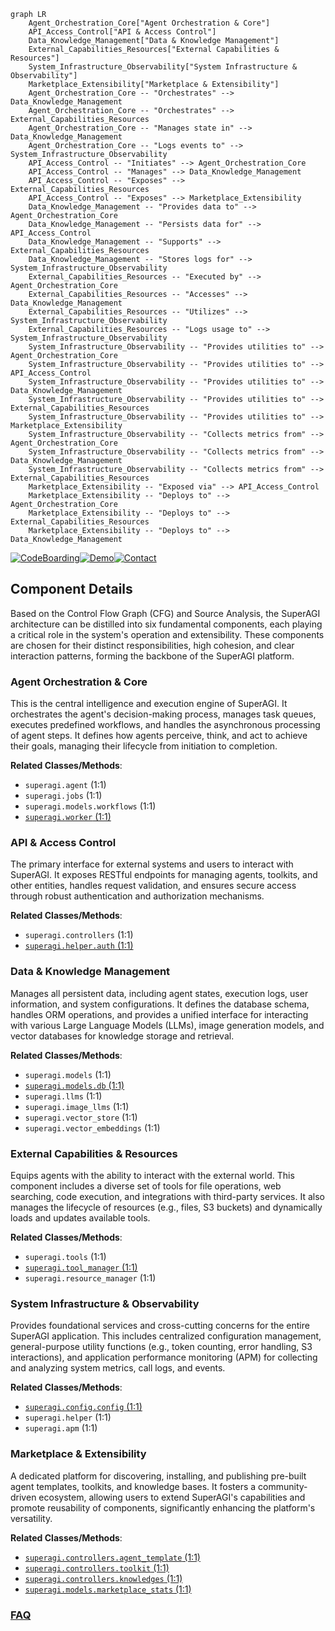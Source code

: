 ```mermaid
graph LR
    Agent_Orchestration_Core["Agent Orchestration & Core"]
    API_Access_Control["API & Access Control"]
    Data_Knowledge_Management["Data & Knowledge Management"]
    External_Capabilities_Resources["External Capabilities & Resources"]
    System_Infrastructure_Observability["System Infrastructure & Observability"]
    Marketplace_Extensibility["Marketplace & Extensibility"]
    Agent_Orchestration_Core -- "Orchestrates" --> Data_Knowledge_Management
    Agent_Orchestration_Core -- "Orchestrates" --> External_Capabilities_Resources
    Agent_Orchestration_Core -- "Manages state in" --> Data_Knowledge_Management
    Agent_Orchestration_Core -- "Logs events to" --> System_Infrastructure_Observability
    API_Access_Control -- "Initiates" --> Agent_Orchestration_Core
    API_Access_Control -- "Manages" --> Data_Knowledge_Management
    API_Access_Control -- "Exposes" --> External_Capabilities_Resources
    API_Access_Control -- "Exposes" --> Marketplace_Extensibility
    Data_Knowledge_Management -- "Provides data to" --> Agent_Orchestration_Core
    Data_Knowledge_Management -- "Persists data for" --> API_Access_Control
    Data_Knowledge_Management -- "Supports" --> External_Capabilities_Resources
    Data_Knowledge_Management -- "Stores logs for" --> System_Infrastructure_Observability
    External_Capabilities_Resources -- "Executed by" --> Agent_Orchestration_Core
    External_Capabilities_Resources -- "Accesses" --> Data_Knowledge_Management
    External_Capabilities_Resources -- "Utilizes" --> System_Infrastructure_Observability
    External_Capabilities_Resources -- "Logs usage to" --> System_Infrastructure_Observability
    System_Infrastructure_Observability -- "Provides utilities to" --> Agent_Orchestration_Core
    System_Infrastructure_Observability -- "Provides utilities to" --> API_Access_Control
    System_Infrastructure_Observability -- "Provides utilities to" --> Data_Knowledge_Management
    System_Infrastructure_Observability -- "Provides utilities to" --> External_Capabilities_Resources
    System_Infrastructure_Observability -- "Provides utilities to" --> Marketplace_Extensibility
    System_Infrastructure_Observability -- "Collects metrics from" --> Agent_Orchestration_Core
    System_Infrastructure_Observability -- "Collects metrics from" --> Data_Knowledge_Management
    System_Infrastructure_Observability -- "Collects metrics from" --> External_Capabilities_Resources
    Marketplace_Extensibility -- "Exposed via" --> API_Access_Control
    Marketplace_Extensibility -- "Deploys to" --> Agent_Orchestration_Core
    Marketplace_Extensibility -- "Deploys to" --> External_Capabilities_Resources
    Marketplace_Extensibility -- "Deploys to" --> Data_Knowledge_Management
```
[![CodeBoarding](https://img.shields.io/badge/Generated%20by-CodeBoarding-9cf?style=flat-square)](https://github.com/CodeBoarding/CodeBoarding)[![Demo](https://img.shields.io/badge/Try%20our-Demo-blue?style=flat-square)](https://www.codeboarding.org/demo)[![Contact](https://img.shields.io/badge/Contact%20us%20-%20contact@codeboarding.org-lightgrey?style=flat-square)](mailto:contact@codeboarding.org)

## Component Details

Based on the Control Flow Graph (CFG) and Source Analysis, the SuperAGI architecture can be distilled into six fundamental components, each playing a critical role in the system's operation and extensibility. These components are chosen for their distinct responsibilities, high cohesion, and clear interaction patterns, forming the backbone of the SuperAGI platform.

### Agent Orchestration & Core
This is the central intelligence and execution engine of SuperAGI. It orchestrates the agent's decision-making process, manages task queues, executes predefined workflows, and handles the asynchronous processing of agent steps. It defines how agents perceive, think, and act to achieve their goals, managing their lifecycle from initiation to completion.


**Related Classes/Methods**:

- `superagi.agent` (1:1)
- `superagi.jobs` (1:1)
- `superagi.models.workflows` (1:1)
- <a href="https://github.com/TransformerOptimus/SuperAGI/blob/master/superagi/worker.py#L1-L1" target="_blank" rel="noopener noreferrer">`superagi.worker` (1:1)</a>


### API & Access Control
The primary interface for external systems and users to interact with SuperAGI. It exposes RESTful endpoints for managing agents, toolkits, and other entities, handles request validation, and ensures secure access through robust authentication and authorization mechanisms.


**Related Classes/Methods**:

- `superagi.controllers` (1:1)
- <a href="https://github.com/TransformerOptimus/SuperAGI/blob/master/superagi/helper/auth.py#L1-L1" target="_blank" rel="noopener noreferrer">`superagi.helper.auth` (1:1)</a>


### Data & Knowledge Management
Manages all persistent data, including agent states, execution logs, user information, and system configurations. It defines the database schema, handles ORM operations, and provides a unified interface for interacting with various Large Language Models (LLMs), image generation models, and vector databases for knowledge storage and retrieval.


**Related Classes/Methods**:

- `superagi.models` (1:1)
- <a href="https://github.com/TransformerOptimus/SuperAGI/blob/master/superagi/models/db.py#L1-L1" target="_blank" rel="noopener noreferrer">`superagi.models.db` (1:1)</a>
- `superagi.llms` (1:1)
- `superagi.image_llms` (1:1)
- `superagi.vector_store` (1:1)
- `superagi.vector_embeddings` (1:1)


### External Capabilities & Resources
Equips agents with the ability to interact with the external world. This component includes a diverse set of tools for file operations, web searching, code execution, and integrations with third-party services. It also manages the lifecycle of resources (e.g., files, S3 buckets) and dynamically loads and updates available tools.


**Related Classes/Methods**:

- `superagi.tools` (1:1)
- <a href="https://github.com/TransformerOptimus/SuperAGI/blob/master/superagi/tool_manager.py#L1-L1" target="_blank" rel="noopener noreferrer">`superagi.tool_manager` (1:1)</a>
- `superagi.resource_manager` (1:1)


### System Infrastructure & Observability
Provides foundational services and cross-cutting concerns for the entire SuperAGI application. This includes centralized configuration management, general-purpose utility functions (e.g., token counting, error handling, S3 interactions), and application performance monitoring (APM) for collecting and analyzing system metrics, call logs, and events.


**Related Classes/Methods**:

- <a href="https://github.com/TransformerOptimus/SuperAGI/blob/master/superagi/config/config.py#L1-L1" target="_blank" rel="noopener noreferrer">`superagi.config.config` (1:1)</a>
- `superagi.helper` (1:1)
- `superagi.apm` (1:1)


### Marketplace & Extensibility
A dedicated platform for discovering, installing, and publishing pre-built agent templates, toolkits, and knowledge bases. It fosters a community-driven ecosystem, allowing users to extend SuperAGI's capabilities and promote reusability of components, significantly enhancing the platform's versatility.


**Related Classes/Methods**:

- <a href="https://github.com/TransformerOptimus/SuperAGI/blob/master/superagi/controllers/agent_template.py#L1-L1" target="_blank" rel="noopener noreferrer">`superagi.controllers.agent_template` (1:1)</a>
- <a href="https://github.com/TransformerOptimus/SuperAGI/blob/master/superagi/controllers/toolkit.py#L1-L1" target="_blank" rel="noopener noreferrer">`superagi.controllers.toolkit` (1:1)</a>
- <a href="https://github.com/TransformerOptimus/SuperAGI/blob/master/superagi/controllers/knowledges.py#L1-L1" target="_blank" rel="noopener noreferrer">`superagi.controllers.knowledges` (1:1)</a>
- <a href="https://github.com/TransformerOptimus/SuperAGI/blob/master/superagi/models/marketplace_stats.py#L1-L1" target="_blank" rel="noopener noreferrer">`superagi.models.marketplace_stats` (1:1)</a>




### [FAQ](https://github.com/CodeBoarding/GeneratedOnBoardings/tree/main?tab=readme-ov-file#faq)